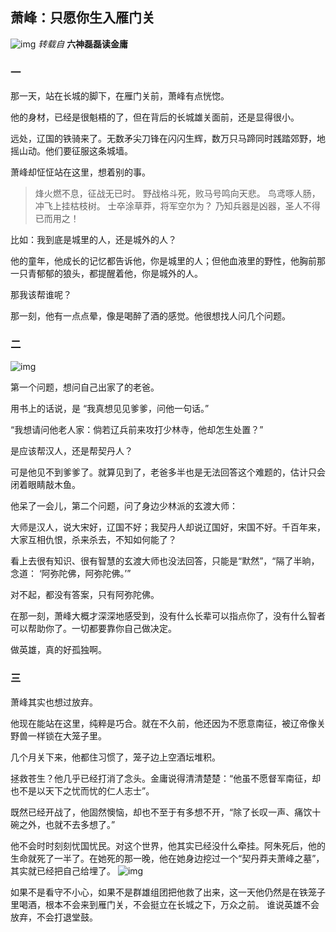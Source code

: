 ## 萧峰：只愿你生入雁门关

![img]('https://raw.githubusercontent.com/Vigor-AI/Demo1/master/assets/1.jpg')
*转载自* **六神磊磊读金庸**

### 一
那一天，站在长城的脚下，在雁门关前，萧峰有点恍惚。

他的身材，已经是很魁梧的了，但在背后的长城雄关面前，还是显得很小。

远处，辽国的铁骑来了。无数矛尖刀锋在闪闪生辉，数万只马蹄同时践踏郊野，地摇山动。他们要征服这条城墙。

萧峰却怔怔站在这里，想着别的事。


>烽火燃不息，征战无已时。
野战格斗死，败马号鸣向天悲。
鸟鸢啄人肠，冲飞上挂枯枝树。
士卒涂草莽，将军空尔为？
乃知兵器是凶器，圣人不得已而用之！

比如：我到底是城里的人，还是城外的人？

他的童年，他成长的记忆都告诉他，你是城里的人；但他血液里的野性，他胸前那一只青郁郁的狼头，都提醒着他，你是城外的人。

那我该帮谁呢？

那一刻，他有一点点晕，像是喝醉了酒的感觉。他很想找人问几个问题。

### 二
![img]('https://raw.githubusercontent.com/Vigor-AI/Demo1/master/assets/2.jpg')

第一个问题，想问自己出家了的老爸。

用书上的话说，是 “我真想见见爹爹，问他一句话。”

“我想请问他老人家：倘若辽兵前来攻打少林寺，他却怎生处置？”

是应该帮汉人，还是帮契丹人？

可是他见不到爹爹了。就算见到了，老爸多半也是无法回答这个难题的，估计只会闭着眼睛敲木鱼。

他呆了一会儿，第二个问题，问了身边少林派的玄渡大师：

大师是汉人，说大宋好，辽国不好；我契丹人却说辽国好，宋国不好。千百年来，大家互相仇恨，杀来杀去，不知如何能了？

看上去很有知识、很有智慧的玄渡大师也没法回答，只能是“默然”，“隔了半晌，念道： ‘阿弥陀佛，阿弥陀佛。’”

对不起，都没有答案，只有阿弥陀佛。

在那一刻，萧峰大概才深深地感受到，没有什么长辈可以指点你了，没有什么智者可以帮助你了。一切都要靠你自己做决定。

做英雄，真的好孤独啊。

### 三
萧峰其实也想过放弃。

他现在能站在这里，纯粹是巧合。就在不久前，他还因为不愿意南征，被辽帝像关野兽一样锁在大笼子里。

几个月关下来，他都住习惯了，笼子边上空酒坛堆积。

拯救苍生？他几乎已经打消了念头。金庸说得清清楚楚：“他虽不愿督军南征，却也不是以天下之忧而忧的仁人志士”。

既然已经开战了，他固然懊恼，却也不至于有多想不开，“除了长叹一声、痛饮十碗之外，也就不去多想了。”

他不会时时刻刻忧国忧民。对这个世界，他其实已经没什么牵挂。阿朱死后，他的生命就死了一半了。在她死的那一晚，他在她身边挖过一个“契丹莽夫萧峰之墓”，其实就已经把自己给埋了。
![img]('https://raw.githubusercontent.com/Vigor-AI/Demo1/master/assets/3.jpg')

如果不是看守不小心，如果不是群雄组团把他救了出来，这一天他仍然是在铁笼子里喝酒，根本不会来到雁门关，不会挺立在长城之下，万众之前。
谁说英雄不会放弃，不会打退堂鼓。

